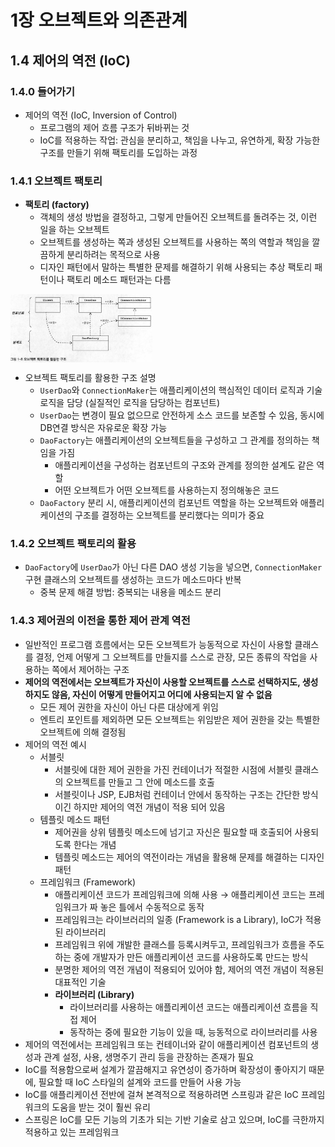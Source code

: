 # 1장 오브젝트와 의존관계

## 1.4 제어의 역전 (IoC)

### 1.4.0 들어가기

- 제어의 역전 (IoC, Inversion of Control)
    - 프로그램의 제어 흐름 구조가 뒤바뀌는 것
    - IoC를 적용하는 작업: 관심을 분리하고, 책임을 나누고, 유연하게, 확장 가능한 구조를 만들기 위해 팩토리를 도입하는 과정

### 1.4.1 오브젝트 팩토리

- **팩토리 (factory)**
    - 객체의 생성 방법을 결정하고, 그렇게 만들어진 오브젝트를 돌려주는 것, 이런 일을 하는 오브젝트
    - 오브젝트를 생성하는 쪽과 생성된 오브젝트를 사용하는 쪽의 역할과 책임을 깔끔하게 분리하려는 목적으로 사용
    - 디자인 패턴에서 말하는 특별한 문제를 해결하기 위해 사용되는 추상 팩토리 패턴이나 팩토리 메소드 패턴과는 다름

<img src="./img/01-08_khj.png" align="center" width="45%" alt="오브젝트 팩토리를 활용한 구조"/>

- 오브젝트 팩토리를 활용한 구조 설명
    - `UserDao`와 `ConnectionMaker`는 애플리케이션의 핵심적인 데이터 로직과 기술 로직을 담당 (실질적인 로직을 담당하는 컴포넌트)
    - `UserDao`는 변경이 필요 없으므로 안전하게 소스 코드를 보존할 수 있음, 동시에 DB연결 방식은 자유로운 확장 가능
    - `DaoFactory`는 애플리케이션의 오브젝트들을 구성하고 그 관계를 정의하는 책임을 가짐
        - 애플리케이션을 구성하는 컴포넌트의 구조와 관계를 정의한 설계도 같은 역할
        - 어떤 오브젝트가 어떤 오브젝트를 사용하는지 정의해놓은 코드
    - `DaoFactory` 분리 시, 애플리케이션의 컴포넌트 역할을 하는 오브젝트와 애플리케이션의 구조를 결정하는 오브젝트를 분리했다는 의미가 중요

### 1.4.2 오브젝트 팩토리의 활용

- `DaoFactory`에 `UserDao`가 아닌 다른 DAO 생성 기능을 넣으면, `ConnectionMaker` 구현 클래스의 오브젝트를 생성하는 코드가 메소드마다 반복
    - 중복 문제 해결 방법: 중복되는 내용을 메소드 분리

### 1.4.3 제어권의 이전을 통한 제어 관계 역전

- 일반적인 프로그램 흐름에서는 모든 오브젝트가 능동적으로 자신이 사용할 클래스를 결정, 언제 어떻게 그 오브젝트를 만들지를 스스로 관장, 모든 종류의 작업을 사용하는 쪽에서 제어하는 구조
- **제어의 역전에서는 오브젝트가 자신이 사용할 오브젝트를 스스로 선택하지도, 생성하지도 않음, 자신이 어떻게 만들어지고 어디에 사용되는지 알 수 없음**
    - 모든 제어 권한을 자신이 아닌 다른 대상에게 위임
    - 엔트리 포인트를 제외하면 모든 오브젝트는 위임받은 제어 권한을 갖는 특별한 오브젝트에 의해 결정됨
- 제어의 역전 예시
    - 서블릿
        - 서블릿에 대한 제어 권한을 가진 컨테이너가 적절한 시점에 서블릿 클래스의 오브젝트를 만들고 그 안에 메소드를 호출
        - 서블릿이나 JSP, EJB처럼 컨테이너 안에서 동작하는 구조는 간단한 방식이긴 하지만 제어의 역전 개념이 적용 되어 있음
    - 템플릿 메소드 패턴
        - 제어권을 상위 템플릿 메소드에 넘기고 자신은 필요할 때 호출되어 사용되도록 한다는 개념
        - 템플릿 메소드는 제어의 역전이라는 개념을 활용해 문제를 해결하는 디자인 패턴
    - 프레임워크 (Framework)
        - 애플리케이션 코드가 프레임워크에 의해 사용 → 애플리케이션 코드는 프레임워크가 짜 놓은 틀에서 수동적으로 동작
        - 프레임워크는 라이브러리의 일종 (Framework is a Library), IoC가 적용된 라이브러리
        - 프레임워크 위에 개발한 클래스를 등록시켜두고, 프레임워크가 흐름을 주도하는 중에 개발자가 만든 애플리케이션 코드를 사용하도록 만드는 방식
        - 분명한 제어의 역전 개념이 적용되어 있어야 함, 제어의 역전 개념이 적용된 대표적인 기술
        - **라이브러리 (Library)**
            - 라이브러리를 사용하는 애플리케이션 코드는 애플리케이션 흐름을 직접 제어
            - 동작하는 중에 필요한 기능이 있을 때, 능동적으로 라이브러리를 사용
- 제어의 역전에서는 프레임워크 또는 컨테이너와 같이 애플리케이션 컴포넌트의 생성과 관계 설정, 사용, 생명주기 관리 등을 관장하는 존재가 필요
- IoC를 적용함으로써 설계가 깔끔해지고 유연성이 증가하며 확장성이 좋아지기 때문에, 필요할 때 IoC 스타일의 설계와 코드를 만들어 사용 가능
- IoC를 애플리케이션 전반에 걸쳐 본격적으로 적용하려면 스프링과 같은 IoC 프레임워크의 도움을 받는 것이 훨씬 유리
- 스프링은 IoC를 모든 기능의 기초가 되는 기반 기술로 삼고 있으며, IoC를 극한까지 적용하고 있는 프레임워크